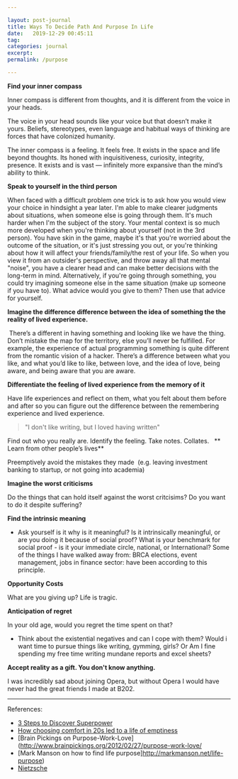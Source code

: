 ```yaml
---

layout: post-journal
title: Ways To Decide Path And Purpose In Life
date:   2019-12-29 00:45:11
tag: 
categories: journal
excerpt: 
permalink: /purpose

---
```


**Find your inner compass**

Inner compass is different from thoughts, and it is different from the voice in your heads. 

The voice in your head sounds like your voice but that doesn’t make it yours. Beliefs, stereotypes, even language and habitual ways of thinking are forces that have colonized humanity.

The inner compass is a feeling.  It feels free. It exists in the space and life beyond thoughts. Its honed with inquisitiveness, curiosity, integrity, presence.  It exists and is vast — infinitely more expansive than the mind’s ability to think.  


**Speak to yourself in the third person**

When faced with a difficult problem one trick is to ask how you would view your choice in hindsight a year later. I'm able to make clearer judgments about situations, when someone else is going through them. It's much harder when I'm the subject of the story.  Your mental context is so much more developed when you're thinking about yourself (not in the 3rd person). You have skin in the game, maybe it's that you're worried about the outcome of the situation, or it's just stressing you out, or you're thinking about how it will affect your friends/family/the rest of your life. So when you view it from an outsider's perspective, and throw away all that mental "noise", you have a clearer head and can make better decisions with the long-term in mind.  Alternatively, if you're going through something, you could try imagining someone else in the same situation (make up someone if you have to). What advice would you give to them? Then use that advice for yourself.

**Imagine the difference difference between the idea of something the the reality of lived experience.** 

 There’s a different in having something and looking like we have the thing. Don’t mistake the map for the territory, else you’ll never be fulfilled. For example, the experience of actual programming something is quite different from the romantic vision of a hacker.  There’s a difference between what you like, and what you’d like to like, between love, and the idea of love, being aware, and being aware that you are aware.

**Differentiate the feeling of lived experience from the memory of it**

Have life experiences and reflect on them, what you felt about them before and after so you can figure out the difference between the remembering experience and lived experience.  
> "I don't like writing, but I loved having written"

Find out who you really are. Identify the feeling. Take notes. Collates. 
 
** Learn from other people’s lives**

Preemptively avoid the mistakes they made  (e.g. leaving investment banking to startup, or not going into academia) 

**Imagine the worst criticisms**

Do the things that can hold itself against the worst critcisims? Do you want to do it despite suffering? 


**Find the intrinsic meaning**

- Ask yourself is it why is it meaningful?  Is it intrinsically meaningful, or are you doing it because of social proof? What is your benchmark for social proof - is it your immediate circle, national, or International? Some of the things I have walked away from: BRCA elections, event management, jobs in finance sector: have been according to this principle. 

**Opportunity Costs**

What are you giving up? Life is tragic. 

**Anticipation of regret**

In your old age, would you regret the time spent on that? 

- Think about the existential negatives and can I cope with them? Would i want time to pursue things like writing, gymming, girls? Or Am I fine spending my free time writing mundane reports and excel sheets?

 
**Accept reality as a gift. You don't know anything.**

I was incredibly sad about joining Opera, but without Opera I would have never had the great friends I made at B202. 


----

References:

- [3 Steps to Discover Superpower](https://medium.com/the-mission/3-steps-to-discover-your-superpowers-64516d3673ca)
- [How choosing comfort in 20s led to a life of emptiness](http://nextshark.com/man-reveals-how-choosing-comfort-in-his-20s-led-to-a-life-of-emptiness-and-pain/)
- [Brain Pickings on Purpose-Work-Love](http://www.brainpickings.org/2012/02/27/purpose-work-love/
- [Mark Manson on how to find life purpose]http://markmanson.net/life-purpose)
- [Nietzsche](https://www.brainpickings.org/2015/09/30/nietzsche-find-yourself-schopenhauer-as-educator/)